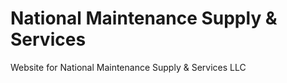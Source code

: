 # National Maintenance Supply & Services
Website for National Maintenance Supply &amp; Services LLC
